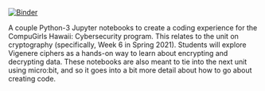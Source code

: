[![Binder](https://mybinder.org/badge_logo.svg)](https://mybinder.org/v2/gh/caodonnell/CompuGirls_VigenereCipher/main)

A couple Python-3 Jupyter notebooks to create a coding experience for the CompuGirls Hawaii: Cybersecurity program. This relates to the unit on cryptography (specifically, Week 6 in Spring 2021). Students will explore Vigenere ciphers as a hands-on way to learn about encrypting and decrypting data. These notebooks are also meant to tie into the next unit using micro:bit, and so it goes into a bit more detail about how to go about creating code.